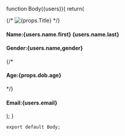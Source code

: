 
function Body({users}){
    return(

<div class="card" style={{width: "18rem;"}}>
  {/* <img src={props.src} className="card-img-top" alt={props.Title}></img> */}
    <h4>Name:{users.name.first} {users.name.last}</h4>
    <h4>Gender:{users.name,gender}</h4>
    {/* <h4>Age:{props.dob.age}</h4> */}
    <h4>Email:{users.email}</h4>

  
 </div>
  

  
  );
    }


    
    
    export default Body;